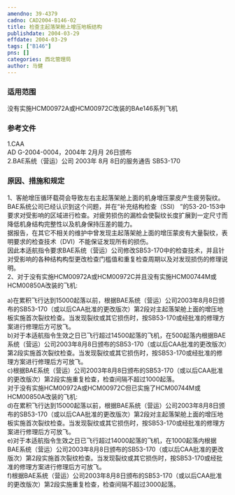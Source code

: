 ```yaml
---
amendno: 39-4379  
cadno: CAD2004-B146-02  
title: 检查主起落架舱上增压地板结构  
publishdate: 2004-03-29  
effdate: 2004-03-29  
tags: ["B146"]  
pns: []  
categories: 西北管理局  
author: 马健  
---
```

  
### 适用范围  
没有实施HCM00972A或HCM00972C改装的BAe146系列飞机  
  
<!--more-->  
### 参考文件  
1.CAA  
AD G-2004-0004，2004年 2月月 26日颁布  
    2.BAE系统（营运）公司 2003年 8月 8日的服务通告 SB53-170  
  
### 原因、措施和规定  
1、客舱增压循环载荷会导致左右主起落架舱上面的机身增压蒙皮产生疲劳裂纹。BAE系统公司已经认识到这个问题，并在“补充结构检查（SSI） ”的53-20-153中要求对受影响的区域进行检查。对疲劳损伤的漏检会使裂纹长度扩展到一定尺寸而降低机身结构完整性以及机身保持压差的能力。  
    据报告，在其它不相关的维护中曾发现主起落架舱上面的增压蒙皮有大量裂纹，表明要求的检查技术（DVI）不能保证发现所有的损伤。  
    因此本适航指令要求BAE系统（营运）公司修改SB53-170中的检查技术，并且针对受影响的各种结构构型更改检查门槛值和重复检查周期以及对发现损伤的修理说明。  
    2、对于没有实施HCM00972A或HCM00972C并且没有实施HCM00744M或HCM00850A改装的飞机:  
  
a)在累积飞行达到15000起落以前，根据BAE系统（营运）公司2003年8月8日颁布的SB53-170（或以后CAA批准的更改版次）第2段对主起落架舱上面的增压地板实施首次裂纹检查。当发现裂纹或其它损伤时，按SB53-170或经批准的修理方案进行修理后方可放飞。  
b)对于本适航指令生效之日已飞行超过14500起落的飞机，在500起落内根据BAE系统（营运）公司2003年8月8日颁布的SB53-170（或以后CAA批准的更改版次）第2段实施首次裂纹检查。当发现裂纹或其它损伤时，按SB53-170或经批准的修理方案进行修理后方可放飞。  
      c)根据BAE系统（营运）公司2003年8月8日颁布的SB53-170（或以后CAA批准的更改版次）第2段实施重复检查，检查间隔不超过1000起落。  
    对于没有实施HCM00972A或HCM00972C但已实施了HCM00744M或HCM00850A改装的飞机:  
d)在累积飞行达到15000起落以前，根据BAE系统（营运）公司2003年8月8日颁布的SB53-170（或以后CAA批准的更改版次）第2段对主起落架舱上面的增压地板实施首次裂纹检查。当发现裂纹或其它损伤时，按SB53-170或经批准的修理方案进行修理后方可放飞。  
e)对于本适航指令生效之日已飞行超过14000起落的飞机，在1000起落内根据BAE系统（营运）公司2003年8月8日颁布的SB53-170（或以后CAA批准的更改版次）第2段实施首次裂纹检查。当发现裂纹或其它损伤时，按SB53-170或经批准的修理方案进行修理后方可放飞。  
      f)根据BAE系统（营运）公司2003年8月8日颁布的SB53-170（或以后CAA批准的更改版次）第2段实施重复检查，检查间隔不超过3000起落。  
  
